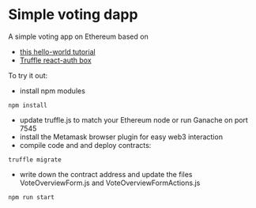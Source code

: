Simple voting dapp
=======

A simple voting app on Ethereum based on 
- [this hello-world tutorial](https://medium.com/@mvmurthy/full-stack-hello-world-voting-ethereum-dapp-tutorial-part-1-40d2d0d807c2)
- [Truffle react-auth box](http://truffleframework.com/boxes/react-auth)

To try it out:
- install npm modules
```
npm install
```
- update truffle.js to match your Ethereum node or run Ganache on port 7545
- install the Metamask browser plugin for easy web3 interaction
- compile code and and deploy contracts:
```
truffle migrate
```
- write down the contract address and update the files VoteOverviewForm.js and VoteOverviewFormActions.js
```
npm run start
```